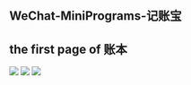 ## WeChat-MiniPrograms-记账宝
## the first page of 账本
![](https://github.com/polly-culler/WeChat-MiniPrograms/blob/master/img/detail.png)
![](https://github.com/polly-culler/WeChat-MiniPrograms/blob/master/img/writeDown.png)
![](https://github.com/polly-culler/WeChat-MiniPrograms/blob/master/img/table.png)


